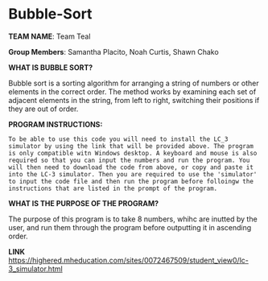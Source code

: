 # Bubble-Sort

**TEAM NAME**: Team Teal


**Group Members**: Samantha Placito, Noah Curtis, Shawn Chako


**WHAT IS BUBBLE SORT?**

  Bubble sort is a sorting algorithm for arranging a string of numbers or other elements in the correct order. The method works by examining each set of adjacent elements in the string, from left to right, switching their positions if they are out of order.
  
  
   **PROGRAM INSTRUCTIONS:**
  
    To be able to use this code you will need to install the LC_3 simulator by using the link that will be provided above. The program is only compatible witn Windows desktop. A keyboard and mouse is also required so that you can input the numbers and run the program. You will then need to download the code from above, or copy and paste it into the LC-3 simulator. Then you are required to use the 'simulator' to input the code file and then run the program before folloingw the instructions that are listed in the prompt of the program. 
  
  
**WHAT IS THE PURPOSE OF THE PROGRAM?**

  The purpose of this program is to take 8 numbers, whihc are inutted by the user, and run them through the program before outputting it in ascending order. 
  

**LINK**
https://highered.mheducation.com/sites/0072467509/student_view0/lc-3_simulator.html

